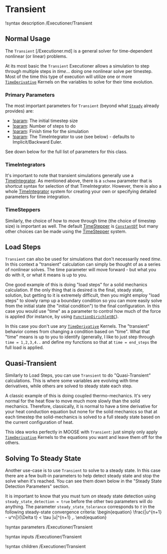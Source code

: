 # Transient

!syntax description /Executioner/Transient

## Normal Usage

The `Transient` [/Executioner.md] is a general solver for time-dependent nonlinear (or linear) problems.

At its most basic the `Transient` Executioner allows a simulation to step through multiple steps in _time_... doing one nonlinear solve per timestep.  Most of the time this type of execution will utilize one or more [`TimeDerivative`](/TimeDerivative.md) Kernels on the variables to solve for their time evolution.

### Primary Parameters

The most important parameters for `Transient` (beyond what [`Steady`](/Steady.md) already provides) are:

- [!param](/Executioner/Transient/dt): The initial timestep size
- [!param](/Executioner/Transient/num_steps): Number of steps to do
- [!param](/Executioner/Transient/end_time): Finish time for the simulation
- [!param](/Executioner/Transient/scheme): The TimeIntegrator to use (see below) - defaults to Implicit/Backward Euler.


See down below for the full list of parameters for this class.

### TimeIntegrators

It's important to note that transient simulations generally use a [TimeIntegrator](TimeIntegrator/index.md).  As mentioned above, there is a `scheme` parameter that is shortcut syntax for selection of that TimeIntegrator.  However, there is also a whole [TimeIntegrator](TimeIntegrator/index.md) system for creating your own or specifying detailed parameters for time integration.

### TimeSteppers

Similarly, the choice of how to move through time (the choice of timestep size) is important as well.  The default [TimeStepper](/TimeStepper/index.md) is [`ConstantDT`](ConstantDT.m) but many other choices can be made using the [TimeStepper](/TimeStepper/index.md) system.

## Load Steps

`Transient` can also be used for simulations that don't necessarily need _time_.  In this context a "transient" calculation can simply be thought of as a series of nonlinear solves.  The time parameter will move forward - but what you do with it, or what it means is up to you.

One good example of this is doing "load steps" for a solid mechanics calculation.  If the only thing that is desired is the final, steady state, solution, but getting to it is extremely difficult, then you might employ "load steps" to slowly ramp up a boundary condition so you can more easily solve from the initial state (the "initial condition") to the final configuration.  In this case you would use "time" as a parameter to control how much of the force is applied (for instance, by using [`FunctionDirichletBC`](/FunctionDirichletBC.md)).

In this case you don't use any [`TimeDerivative`](/TimeDerivative.md) Kernels.  The "transient" behavior comes from changing a condition based on "time".  What that "time" means is up to you to identify (generally, I like to just step through `time = 1,2,3,4..` and define my functions so that at `time = end_steps` the full load is applied.

## Quasi-Transient

Similarly to Load Steps, you can use `Transient` to do "Quasi-Transient" calculations.  This is where some variables are evolving with time derivatives, while others are solved to steady state each step.

A classic example of this is doing coupled thermo-mechanics.  It's very normal for the heat flow to move much more slowly than the solid mechanics. Therefore, classically, it is normal to have a time derivative for your heat conduction equation but none for the solid mechanics so that at each timestep the solid-mechanics is solved to a full steady state based on the current configuration of heat.

This idea works perfectly in MOOSE with `Transient`: just simply only apply [`TimeDerivative`](/TimeDerivative.md) Kernels to the equations you want and leave them off for the others.

## Solving To Steady State

Another use-case is to use `Transient` to solve to a steady state.  In this case there are a few built-in parameters to help detect steady state and stop the solve when it's reached.  You can see them down below in the "Steady State Detection Parameters" section.

It is important to know that you must turn _on_ steady state detection using `steady_state_detection = true` before the other two parameters will do anything.
The parameter `steady_state_tolerance` corresponds to $\tau$ in the following
steady-state convergence criteria:
\begin{equation}
  \frac{\|u^{n+1} - u^n\|}{\Delta t} < \tau \|u\|^{n+1} \,.
\end{equation}

!syntax parameters /Executioner/Transient

!syntax inputs /Executioner/Transient

!syntax children /Executioner/Transient
